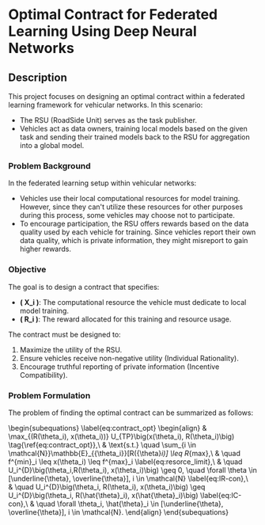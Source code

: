 # Optimal Contract for Federated Learning Using Deep Neural Networks

## Description

This project focuses on designing an optimal contract within a federated learning framework for vehicular networks. In this scenario:

- The RSU (RoadSide Unit) serves as the task publisher.
- Vehicles act as data owners, training local models based on the given task and sending their trained models back to the RSU for aggregation into a global model.

### Problem Background

In the federated learning setup within vehicular networks:

- Vehicles use their local computational resources for model training. However, since they can't utilize these resources for other purposes during this process, some vehicles may choose not to participate.
- To encourage participation, the RSU offers rewards based on the data quality used by each vehicle for training. Since vehicles report their own data quality, which is private information, they might misreport to gain higher rewards.

### Objective

The goal is to design a contract that specifies:

- **\( X_i \)**: The computational resource the vehicle must dedicate to local model training.
- **\( R_i \)**: The reward allocated for this training and resource usage.

The contract must be designed to:

1. Maximize the utility of the RSU.
2. Ensure vehicles receive non-negative utility (Individual Rationality).
3. Encourage truthful reporting of private information (Incentive Compatibility).

### Problem Formulation
The problem of finding the optimal contract can be summarized as follows:


\begin{subequations} 
\label{eq:contract_opt} 
\begin{align} 
& \max_{(R(\theta_i), x(\theta_i))} U_{TP}\big(x(\theta_i), R(\theta_i)\big) \tag{\ref{eq:contract_opt}},\\
& \text{s.t.} \quad \sum_{i \in \mathcal{N}}\mathbb{E}_{{\theta_i}}[R({\theta}_i)] \leq R_{max},\\
& \quad f^{min}_i \leq x(\theta_i) \leq f^{max}_i \label{eq:resorce_limit},\\
& \quad U_i^{D}\big(\theta_i,R(\theta_i), x(\theta_i)\big) \geq 0, \quad \forall \theta \in [\underline{\theta}, \overline{\theta}], i \in \mathcal{N} \label{eq:IR-con},\\  
& \quad U_i^{D}\big(\theta_i, R(\theta_i), x(\theta_i)\big) \geq U_i^{D}\big(\theta_i, R(\hat{\theta}_i), x(\hat{\theta}_i)\big) \label{eq:IC-con},\\
& \quad \forall \theta_i, \hat{\theta}_i \in [\underline{\theta}, \overline{\theta}], i \in \mathcal{N}.
\end{align}
\end{subequations}

